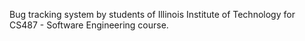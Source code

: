 Bug tracking system by students of Illinois Institute of Technology for CS487 - Software Engineering course.